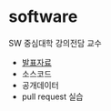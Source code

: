 ﻿# software

SW 중심대학 강의전담 교수
* [발표자료](https://github.com/Yunju-Jeong/software/blob/master/%EA%B3%B5%EA%B0%9C%EA%B0%95%EC%9D%98_%EC%A0%95%EC%9C%A4%EC%A3%BC.pdf)
* 소스코드
* 공개데이터
* pull request 실습
